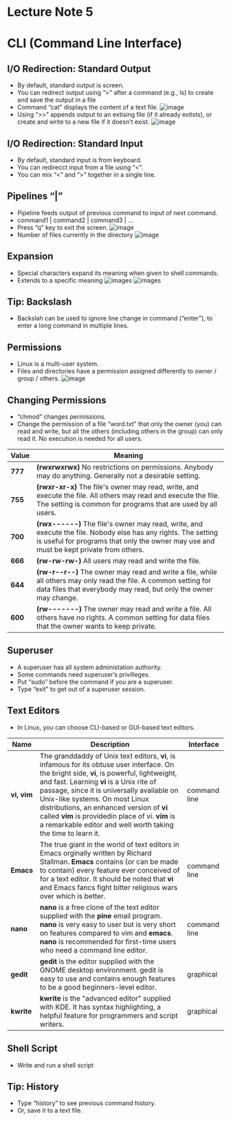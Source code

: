 # Lecture Note 5
# CLI (Command Line Interface)
## I/O Redirection: Standard Output
- By default, standard output is screen.
- You can redirect output using “>” after a command (e.g., ls) to create and save the output in a file
- Command “cat” displays the content of a text file.
![image](https://github.com/leeseobin00/temp-repo/assets/70849467/9ec85af1-aae8-4d4e-98d0-58173fe51deb)
- Using “>>” appends output to an extising file (if it already exitsts), or create and write to a new file if it doesn’t exist.
![image](https://github.com/leeseobin00/temp-repo/assets/70849467/49c7e641-0702-4c6b-acac-b8a8bb55df54)


## I/O Redirection: Standard Input
- By default, standard input is from keyboard.
- You can redirecct input from a file using “<”.
- You can mix “<“ and “>” together in a single line.

## Pipelines “|”
- Pipeline feeds output of previous command to input of next command.
- command1 | command2 | command3 | ...
- Press “q” key to exit the screen.
![image](https://github.com/leeseobin00/temp-repo/assets/70849467/8a15198a-b09f-4bd7-9cc3-24f09c2fd635)
- Number of files currently in the directory
![image](https://github.com/leeseobin00/temp-repo/assets/70849467/5f2b14be-d7a2-4245-9ceb-780bd13d45a9)


## Expansion
- Special characters expand its meaning when given to shell commands.
- Extends to a specific meaning
![images](https://github.com/leeseobin00/temp-repo/assets/70849467/bb466ca7-1037-4b11-8617-d5e49412228c)
![images](https://github.com/leeseobin00/temp-repo/assets/70849467/0a7a3f5e-f8f1-493b-a9ab-e7ffc501c017)


## Tip: Backslash
- Backslah can be used to ignore line change in command (“enter”), to enter a long command in multiple lines.

## Permissions
- Linux is a multi-user system.
- Files and directories have a permission assigned differently to owner / group / others.
![image](https://github.com/leeseobin00/temp-repo/assets/70849467/db1c7f18-5553-443f-944e-9f6e5c2b3465)

## Changing Permissions
- “chmod” changes permissions.
- Change the permission of a file “word.txt” that only the owner (you) can read and write, but all the others (including others in the group) can only read it. No execution is needed for all users.

| Value | Meaning |
| --- | --- |
|**777**|**(rwxrwxrwx)** No restrictions on permissions. Anybody may do anything. Generally not a desirable setting.|
|**755**|**(rwxr-xr-x)** The file's owner may read, write, and execute the file. All others may read and execute the file. The setting is common for programs that are used by all users.|
|**700**|**(rwx------)** The file's owner may read, write, and execute the file. Nobody else has any rights. The setting is useful for programs that only the owner may use and must be kept private from others.|
|**666**|**(rw-rw-rw-)** All users may read and write the file.|
|**644**|**(rw-r--r--)** The owner may read and write a file, while all others may only read the file. A common setting for data files that everybody may read, but only the owner may change.|
|**600**|**(rw-------)** The owner may read and write a file. All others have no rights. A common setting for data files that the owner wants to keep private.|


## Superuser
- A superuser has all system administation authority.
- Some commands need superuser’s privilleges.
- Put “sudo” before the command if you are a superuser.
- Type “exit” to get out of a superuser session.

## Text Editors
- In Linux, you can choose CLI-based or GUI-based text editors.
  
| Name | Description | Interface |
| --- | --- | --- |
| **vi, vim** | The granddaddy of Unix text editors, **vi**, is infamous for its obtuse user interface. On the bright side, **vi**, is powerful, lightweight, and fast. Learning **vi** is a Unix rite of passage, since it is universally available on Unix-like systems. On most Linux distributions, an enhanced version of **vi** called **vim** is providedin place of vi. **vim** is a remarkable editor and well worth taking the time to learn it. | command line |
| **Emacs** | The true giant in the world of text editors in Emacs orginally written by Richard Stallman. **Emacs** contains (or can be made to contain) every feature ever conceived of for a text editor. It should be noted that **vi** and Emacs fancs fight bitter religious wars over which is better. | command line |
| **nano** | **nano** is a free clone of the text editor supplied with the **pine** email program. **nano** is very easy to user but is very short on features compared to vim and **emacs**. **nano** is recommended for first-time users who need a command line editor. | command line |
| **gedit** | **gedit** is the editor supplied with the GNOME desktop environment. gedit is easy to use and contains enough features to be a good beginners-level editor. | graphical |
| **kwrite** | **kwrite** is the "advanced editor" supplied with KDE. It has syntax highlighting, a helpful feature for programmers and script writers. | graphical |

## Shell Script
- Write and run a shell script

## Tip: History
- Type “history” to see previous command history.
- Or, save it to a text file.
